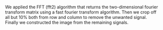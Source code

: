 We applied the FFT (fft2) algorithm that returns the two-dimensional fourier transform matrix using a fast fourier transform algorithm.
Then we crop off all but 10% both from row and column to remove the unwanted signal. Finally we constructed the image from the remaining signals.
